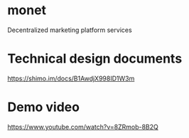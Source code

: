 # monet
Decentralized marketing platform services

# Technical design documents
https://shimo.im/docs/B1AwdjX998ID1W3m
# Demo video
https://www.youtube.com/watch?v=8ZRmob-8B2Q